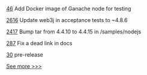 
[46](https://github.com/hyperledger-labs/yui-relayer/pull/46) Add Docker image of Ganache node for testing

[2616](https://github.com/hyperledger/besu/pull/2616) Update web3j in acceptance tests to ~4.8.6

[2417](https://github.com/hyperledger/indy-sdk/pull/2417) Bump tar from 4.4.10 to 4.4.15 in /samples/nodejs

[287](https://github.com/hyperledger/fabric-chaincode-node/pull/287) Fix a dead link in docs

[30](https://github.com/hyperledger-labs/business-partner-agent-chart/pull/30) pre-release


[See more >>>](https://start-here.hyperledger.org/pull-requests)

